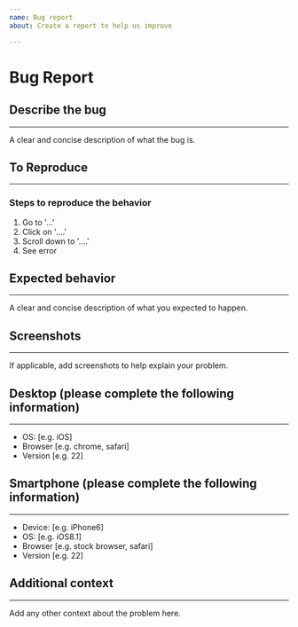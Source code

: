 ```yaml
---
name: Bug report
about: Create a report to help us improve

---
```

# **Bug Report**

## **Describe the bug**

---

A clear and concise description of what the bug is.

## **To Reproduce**

---

### **Steps to reproduce the behavior**

1. Go to '...'
2. Click on '....'
3. Scroll down to '....'
4. See error

## **Expected behavior**

---

A clear and concise description of what you expected to happen.

## **Screenshots**

---

If applicable, add screenshots to help explain your problem.

## **Desktop** (please complete the following information)

---

- OS: [e.g. iOS]
- Browser [e.g. chrome, safari]
- Version [e.g. 22]

## **Smartphone** (please complete the following information)

---

- Device: [e.g. iPhone6]
- OS: [e.g. iOS8.1]
- Browser [e.g. stock browser, safari]
- Version [e.g. 22]

## **Additional context**

---

Add any other context about the problem here.
